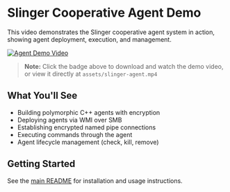 # Slinger Cooperative Agent Demo

This video demonstrates the Slinger cooperative agent system in action, showing agent deployment, execution, and management.

[![Agent Demo Video](https://img.shields.io/badge/▶️_Watch_Demo-Agent_System-blue?style=for-the-badge)](../assets/slinger-agent.mp4)

> **Note:** Click the badge above to download and watch the demo video, or view it directly at `assets/slinger-agent.mp4`

## What You'll See

- Building polymorphic C++ agents with encryption
- Deploying agents via WMI over SMB
- Establishing encrypted named pipe connections
- Executing commands through the agent
- Agent lifecycle management (check, kill, remove)

## Getting Started

See the [main README](README.md#cooperative-agent-system) for installation and usage instructions.
